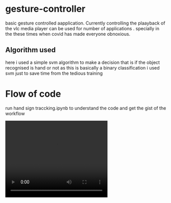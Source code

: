 # gesture-controller
basic gesture controlled aapplication. Currently controlling the plaayback of the vlc media player can be used for number of applications . specially in the these times when covid has made everyone obnoxious.

## Algorithm used
here i used a simple svm algorithm to make a decision that is if the object recognised is hand or not as this is basically a binary classification i used svm just to save time from the tedious training
# Flow of code
run hand sign traccking.ipynb  to understand the code and get the gist of the workflow

<video width="320" height="240" controls>
  <source src="videorecord.mp4" type="video/mp4">
Result
</video>
